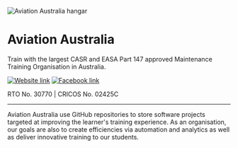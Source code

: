 ![Aviation Australia hangar](https://prod.aviationaustralia.aero/file/2608e381-b0ec-4eaa-a83c-76b1fd2c8431/1/AviationAustraliaBanner.jpg)

# Aviation Australia

Train with the largest CASR and EASA Part 147 approved Maintenance Training Organisation in Australia.

[![Website link](https://img.shields.io/badge/website-ee3135?style=for-the-badge&logo=&logoColor=white)](https://aviationaustralia.aero/) [![Facebook link](https://img.shields.io/badge/Facebook-1b74e4?style=for-the-badge&logo=&logoColor=white)](https://www.facebook.com/AviationAustralia) 

RTO No. 30770 | CRICOS No. 02425C

---

Aviation Australia use GitHub repositories to store software projects targeted at improving the learner's training experience. As an organisation, our goals are also to create efficiencies via automation and analytics as well as deliver innovative training to our students. 
